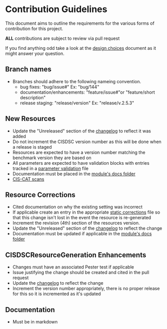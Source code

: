 # Contribution Guidelines
This document aims to outline the requirements for the various forms of contribution for this project.

**ALL** contributions are subject to review via pull request

If you find anything odd take a look at the [design choices](/docs/design_choices.md) document as it might answer your question.

## Branch names
- Branches should adhere to the following nameing convention.
    - bug fixes: "bug/issue#" Ex: "bug/144"
    - documentation/enhancements: "feature/issue#"or "feature/short description"
    - release staging: "release/version" Ex: "release/v.2.5.3"

## New Resources
- Update the "Unreleased" section of the [changelog](/CHANGELOG.md) to reflect it was added
- Do not increment the CISDSC version number as this will be done when a release is staged
- Resources are expected to have a version number matching the benchmark version they are based on
- All parameters are expected to have validation blocks with entries tracked in a [parameter validation](/parameter_validation) file
- Documentation must be placed in the [module's docs folder](/src/CISDSC/docs)
- [CIS-CAT scans](/docs/design_choices.md#No-longer-requiring-CIS-CAT-reports-for-new-resources)

## Resource Corrections
- Cited documentation on why the existing setting was incorrect
- If applicable create an entry in the appropriate [static corrections](/csvs/static_corrections) file so that this change isn't lost in the event the resource is re-generated
- Increment the revision (4th) section of the resources version.
- Update the "Unreleased" section of the [changelog](/CHANGELOG.md) to reflect the change
- Documentation must be updated if applicable in the [module's docs folder](/src/CISDSC/docs)

## CISDSCResourceGeneration Enhancements
- Changes must have an associated Pester test if applicable
- Issue justifying the change should be created and cited in the pull request
- Update the [changelog](/CHANGELOG_CISDSCResourceGeneration.md) to reflect the change
- Increment the version number appropriately, there is no proper release for this so it is incremented as it's updated

## Documentation
- Must be in markdown
